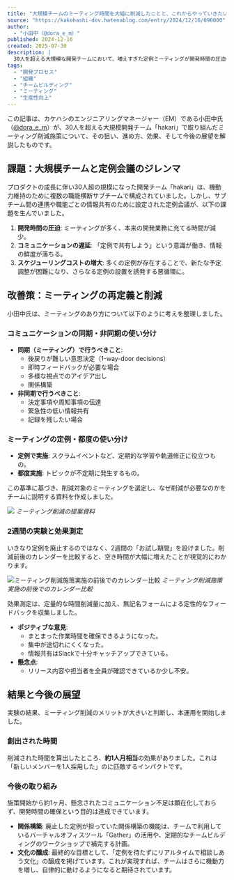 ```yaml
---
title: "大規模チームのミーティング時間を大幅に削減したことと、これからやっていきたいこと"
source: "https://kakehashi-dev.hatenablog.com/entry/2024/12/16/090000"
author:
  - "小田中（@dora_e_m）"
published: 2024-12-16
created: 2025-07-30
description: |
  30人を超える大規模な開発チームにおいて、増えすぎた定例ミーティングが開発時間の圧迫やコミュニケーションの遅延といった課題を引き起こしていました。本記事では、エンジニアリングマネージャーが主導し、ミーティングの目的を再定義した上で削減を断行した施策について解説します。2週間の試行期間を経て、約1人月分の時間を創出し、開発に集中できる環境を実現。今後は非同期コミュニケーションを軸とした「リアルタイムに相談しあう文化」の醸成を目指すとしています。
tags:
  - "開発プロセス"
  - "組織"
  - "チームビルディング"
  - "ミーティング"
  - "生産性向上"
---
```


この記事は、カケハシのエンジニアリングマネージャー（EM）である小田中氏（[@dora_e_m](https://x.com/dora_e_m)）が、30人を超える大規模開発チーム「hakari」で取り組んだミーティング削減施策について、その狙い、進め方、効果、そして今後の展望を解説したものです。

## 課題：大規模チームと定例会議のジレンマ

プロダクトの成長に伴い30人超の規模になった開発チーム「hakari」は、機動力維持のために複数の職能横断サブチームで構成されていました。しかし、サブチーム間の連携や職能ごとの情報共有のために設定された定例会議が、以下の課題を生んでいました。

1. **開発時間の圧迫**: ミーティングが多く、本来の開発業務に充てる時間が減少。
2. **コミュニケーションの遅延**: 「定例で共有しよう」という意識が働き、情報の鮮度が落ちる。
3. **スケジューリングコストの増大**: 多くの定例が存在することで、新たな予定調整が困難になり、さらなる定例の設置を誘発する悪循環に。

## 改善策：ミーティングの再定義と削減

小田中氏は、ミーティングのあり方について以下のように考えを整理しました。

### コミュニケーションの同期・非同期の使い分け

* **同期（ミーティング）で行うべきこと**:
  * 後戻りが難しい意思決定（1-way-door decisions）
  * 即時フィードバックが必要な場合
  * 多様な視点でのアイデア出し
  * 関係構築
* **非同期で行うべきこと**:
  * 決定事項や周知事項の伝達
  * 緊急性の低い情報共有
  * 記録を残したい場合

### ミーティングの定例・都度の使い分け

* **定例で実施**: スクラムイベントなど、定期的な学習や軌道修正に役立つもの。
* **都度実施**: トピックが不定期に発生するもの。

この基準に基づき、削減対象のミーティングを選定し、なぜ削減が必要なのかをチームに説明する資料を作成しました。

![](https://cdn-ak.f.st-hatena.com/images/fotolife/k/kakehashi_dev/20241212/20241212180702.png)
*ミーティング削減の提案資料*

### 2週間の実験と効果測定

いきなり定例を廃止するのではなく、2週間の「お試し期間」を設けました。削減前後のカレンダーを比較すると、空き時間が大幅に増えたことが視覚的にわかります。

![ミーティング削減施策実施の前後でのカレンダー比較](https://cdn-ak.f.st-hatena.com/images/fotolife/k/kakehashi_dev/20241212/20241212180736.png)
*ミーティング削減施策実施の前後でのカレンダー比較*

効果測定は、定量的な時間削減量に加え、無記名フォームによる定性的なフィードバックを収集しました。

* **ポジティブな意見**:
  * まとまった作業時間を確保できるようになった。
  * 集中が途切れにくくなった。
  * 情報共有はSlackで十分キャッチアップできている。
* **懸念点**:
  * リリース内容や担当者を全員が確認できているか少し不安。

## 結果と今後の展望

実験の結果、ミーティング削減のメリットが大きいと判断し、本運用を開始しました。

### 創出された時間

削減された時間を算出したところ、**約1人月相当**の効果がありました。これは「新しいメンバーを1人採用した」のに匹敵するインパクトです。

### 今後の取り組み

施策開始から約1ヶ月、懸念されたコミュニケーション不足は顕在化しておらず、開発時間の確保という目的は達成できています。

* **関係構築**: 廃止した定例が担っていた関係構築の機能は、チームで利用しているバーチャルオフィスツール「Gather」の活用や、定期的なチームビルディングのワークショップで補完する計画。
* **文化の醸成**: 最終的な目標として、「定例を待たずにリアルタイムで相談しあう文化」の醸成を掲げています。これが実現すれば、チームはさらに機動力を増し、自律的に動けるようになると期待されています。
